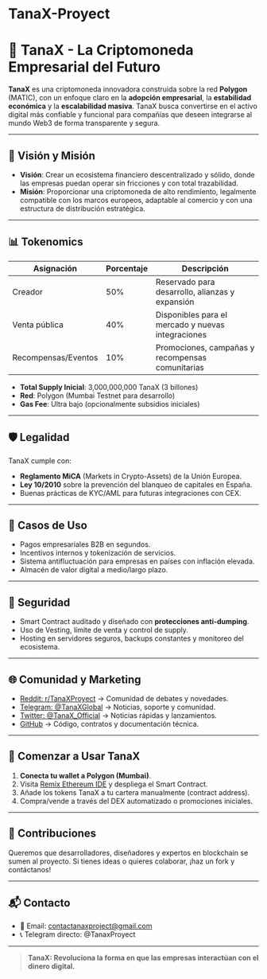 # TanaX-Proyect
# 💠 TanaX - La Criptomoneda Empresarial del Futuro

**TanaX** es una criptomoneda innovadora construida sobre la red **Polygon** (MATIC), con un enfoque claro en la **adopción empresarial**, la **estabilidad económica** y la **escalabilidad masiva**. TanaX busca convertirse en el activo digital más confiable y funcional para compañías que deseen integrarse al mundo Web3 de forma transparente y segura.

---

## 🚀 Visión y Misión

- **Visión**: Crear un ecosistema financiero descentralizado y sólido, donde las empresas puedan operar sin fricciones y con total trazabilidad.
- **Misión**: Proporcionar una criptomoneda de alto rendimiento, legalmente compatible con los marcos europeos, adaptable al comercio y con una estructura de distribución estratégica.

---

## 📊 Tokenomics

| Asignación        | Porcentaje | Descripción                                       |
|------------------|------------|---------------------------------------------------|
| Creador           | 50%        | Reservado para desarrollo, alianzas y expansión   |
| Venta pública     | 40%        | Disponibles para el mercado y nuevas integraciones|
| Recompensas/Eventos | 10%     | Promociones, campañas y recompensas comunitarias  |

- **Total Supply Inicial**: 3,000,000,000 TanaX (3 billones)
- **Red**: Polygon (Mumbai Testnet para desarrollo)
- **Gas Fee**: Ultra bajo (opcionalmente subsidios iniciales)

---

## 🛡️ Legalidad

TanaX cumple con:

- **Reglamento MiCA** (Markets in Crypto-Assets) de la Unión Europea.
- **Ley 10/2010** sobre la prevención del blanqueo de capitales en España.
- Buenas prácticas de KYC/AML para futuras integraciones con CEX.

---

## 🧠 Casos de Uso

- Pagos empresariales B2B en segundos.
- Incentivos internos y tokenización de servicios.
- Sistema antifluctuación para empresas en países con inflación elevada.
- Almacén de valor digital a medio/largo plazo.

---

## 🔐 Seguridad

- Smart Contract auditado y diseñado con **protecciones anti-dumping**.
- Uso de Vesting, límite de venta y control de supply.
- Hosting en servidores seguros, backups constantes y monitoreo del ecosistema.

---

## 🌐 Comunidad y Marketing

- [Reddit: r/TanaXProyect](https://reddit.com/r/TanaXProyect) → Comunidad de debates y novedades.
- [Telegram: @TanaXGlobal](https://t.me/TanaXProyectGroup) → Noticias, soporte y comunidad.
- [Twitter: @TanaX_Official](https://twitter.com/TanaX_Official) → Noticias rápidas y lanzamientos.
- [GitHub](https://github.com/TanaXProyect) → Código, contratos y documentación técnica.

---

## 🧪 Comenzar a Usar TanaX

1. **Conecta tu wallet a Polygon (Mumbai)**.
2. Visita [Remix Ethereum IDE](https://remix.ethereum.org) y despliega el Smart Contract.
3. Añade los tokens TanaX a tu cartera manualmente (contract address).
4. Compra/vende a través del DEX automatizado o promociones iniciales.


---

## 🤝 Contribuciones

Queremos que desarrolladores, diseñadores y expertos en blockchain se sumen al proyecto. Si tienes ideas o quieres colaborar, ¡haz un fork y contáctanos!

---

## 📬 Contacto

- 💌 Email: contactanaxproject@gmail.com
- 📞 Telegram directo: @TanaxProyect

---

> **TanaX: Revoluciona la forma en que las empresas interactúan con el dinero digital.**
